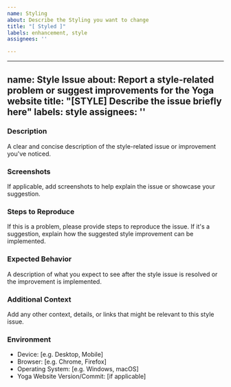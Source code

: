 ```yaml
---
name: Styling
about: Describe the Styling you want to change
title: "[ Styled ]"
labels: enhancement, style
assignees: ''

---
```


---
name: Style Issue
about: Report a style-related problem or suggest improvements for the Yoga website
title: "[STYLE] Describe the issue briefly here"
labels: style
assignees: ''
---

### Description

A clear and concise description of the style-related issue or improvement you've noticed.

### Screenshots

If applicable, add screenshots to help explain the issue or showcase your suggestion.

### Steps to Reproduce

If this is a problem, please provide steps to reproduce the issue. If it's a suggestion, explain how the suggested style improvement can be implemented.

### Expected Behavior

A description of what you expect to see after the style issue is resolved or the improvement is implemented.

### Additional Context

Add any other context, details, or links that might be relevant to this style issue.

### Environment

- Device: [e.g. Desktop, Mobile]
- Browser: [e.g. Chrome, Firefox]
- Operating System: [e.g. Windows, macOS]
- Yoga Website Version/Commit: [if applicable]
